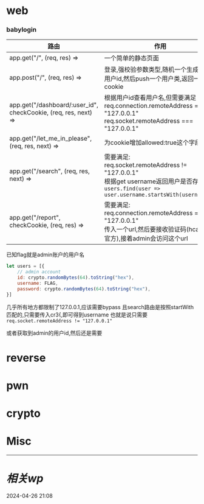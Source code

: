 # web
### babylogin

| 路由 | 作用 |
| ---- | ---- |
| app.get("/", (req, res) => | 一个简单的静态页面 |
| app.post("/", (req, res) => | 登录,强校验参数类型,随机一个生成一个用户id,然后push一个用户类,返回一个cookie |
| app.get("/dashboard/:user_id", checkCookie, (req, res, next) => | 根据用户id查看用户名,但需要满足<br>req.connection.remoteAddress \=== "127.0.0.1"<br>req.socket.remoteAddress === "127.0.0.1" |
| app.get("/let_me_in_please", (req, res, next) => | 为cookie增加allowed:true这个字段 |
| app.get("/search", (req, res, next) => | 需要满足:<br>req.socket.remoteAddress != "127.0.0.1"<br>根据get username返回用户是否存在,<br>`users.find(user => user.username.startsWith(username));` |
| app.get("/report", checkCookie, (req, res) => | 需要满足:<br>req.connection.remoteAddress === "127.0.0.1"<br>传入一个url,然后要接收验证码(hcaptcha官方),接着admin会访问这个url |
已知flag就是admin账户的用户名
```js
let users = [{
    // admin account
    id: crypto.randomBytes(64).toString("hex"),
    username: FLAG,
    password: crypto.randomBytes(64).toString("hex"),
}]
```
几乎所有地方都限制了127.0.0.1,应该需要bypass
且search路由是按照startWith匹配的,只需要传入cr3{,即可得到username
也就是说只需要
`req.socket.remoteAddress != "127.0.0.1"`


或者获取到admin的用户id,然后还是需要




# reverse

# pwn

# crypto

# Misc


---
# *相关wp*




2024-04-26   21:08